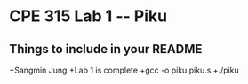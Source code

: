 # CPE 315 Lab 1 -- Piku

## Things to include in your README

+Sangmin Jung
+Lab 1 is complete
+gcc -o piku piku.s
+./piku

